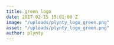 ```yaml
---
title: green logo
date: 2017-02-15 15:01:00 Z
image: "/uploads/plynty_logo_green.png"
asset: "/uploads/plynty_logo_green.png"
author: plynty
---
```


